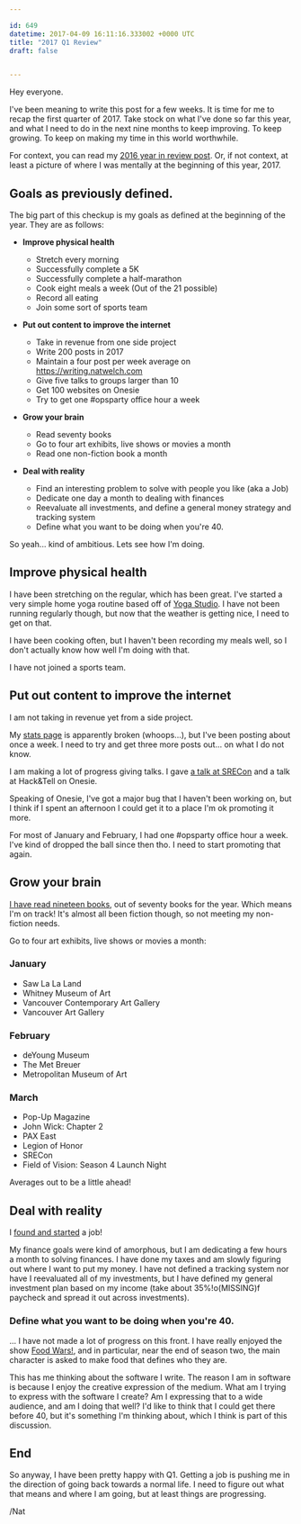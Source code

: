 ```yaml
---

id: 649
datetime: 2017-04-09 16:11:16.333002 +0000 UTC
title: "2017 Q1 Review"
draft: false


---
```


Hey everyone.

I've been meaning to write this post for a few weeks. It is time for me to recap the first quarter of 2017. Take stock on what I've done so far this year, and what I need to do in the next nine months to keep improving. To keep growing. To keep on making my time in this world worthwhile.

For context, you can read my [2016 year in review post](https://writing.natwelch.com/post/634). Or, if not context, at least a picture of where I was mentally at the beginning of this year, 2017.

## Goals as previously defined.

The big part of this checkup is my goals as defined at the beginning of the year. They are as follows:

 * **Improve physical health**
   * Stretch every morning
   * Successfully complete a 5K
   * Successfully complete a half-marathon
   * Cook eight meals a week (Out of the 21 possible)
   * Record all eating
   * Join some sort of sports team 

 * **Put out content to improve the internet**
   * Take in revenue from one side project
   * Write 200 posts in 2017
   * Maintain a four post per week average on https://writing.natwelch.com
   * Give five talks to groups larger than 10
   * Get 100 websites on Onesie
   * Try to get one #opsparty office hour a week

 * **Grow your brain**
   * Read seventy books
   * Go to four art exhibits, live shows or movies a month
   * Read one non-fiction book a month

 * **Deal with reality**
   * Find an interesting problem to solve with people you like (aka a Job)
   * Dedicate one day a month to dealing with finances
   * Reevaluate all investments, and define a general money strategy and tracking system
   * Define what you want to be doing when you're 40.

So yeah... kind of ambitious. Lets see how I'm doing.

## Improve physical health

I have been stretching on the regular, which has been great. I've started a very simple home yoga routine based off of [Yoga Studio](http://www.yogastudioapp.com/). I have not been running regularly though, but now that the weather is getting nice, I need to get on that.

I have been cooking often, but I haven't been recording my meals well, so I don't actually know how well I'm doing with that. 

I have not joined a sports team.

## Put out content to improve the internet

I am not taking in revenue yet from a side project. 

My [stats page](https://writing.natwelch.com/stats) is apparently broken (whoops...), but I've been posting about once a week. I need to try and get three more posts out... on what I do not know.

I am making a lot of progress giving talks. I gave [a talk at SRECon](https://www.usenix.org/conference/srecon17americas/program/presentation/welch) and a talk at Hack&Tell on Onesie.

Speaking of Onesie, I've got a major bug that I haven't been working on, but I think if I spent an afternoon I could get it to a place I'm ok promoting it more.

For most of January and February, I had one #opsparty office hour a week. I've kind of dropped the ball since then tho. I need to start promoting that again.

## Grow your brain

[I have read nineteen books](https://www.goodreads.com/user_challenges/7156558), out of seventy books for the year. Which means I'm on track! It's almost all been fiction though, so not meeting my non-fiction needs.

Go to four art exhibits, live shows or movies a month:

### January
 
 - Saw La La Land 
 - Whitney Museum of Art
 - Vancouver Contemporary Art Gallery
 - Vancouver Art Gallery

### February

- deYoung Museum
- The Met Breuer
- Metropolitan Museum of Art

### March

- Pop-Up Magazine
- John Wick: Chapter 2
- PAX East
- Legion of Honor
- SRECon
- Field of Vision: Season 4 Launch Night

Averages out to be a little ahead!

## Deal with reality

I [found and started](https://writing.natwelch.com/post/645) a job!

My finance goals were kind of amorphous, but I am dedicating a few hours a month to solving finances. I have done my taxes and am slowly figuring out where I want to put my money. I have not defined a tracking system nor have I reevaluated all of my investments, but I have defined my general investment plan based on my income (take about 35%!o(MISSING)f paycheck and spread it out across investments).

### Define what you want to be doing when you're 40.

... I have not made a lot of progress on this front. I have really enjoyed the show [Food Wars!](https://en.wikipedia.org/wiki/Food_Wars!:_Shokugeki_no_Soma), and in particular, near the end of season two, the main character is asked to make food that defines who they are.

This has me thinking about the software I write. The reason I am in software is because I enjoy the creative expression of the medium. What am I trying to express with the software I create? Am I expressing that to a wide audience, and am I doing that well? I'd like to think that I could get there before 40, but it's something I'm thinking about, which I think is part of this discussion.


## End

So anyway, I have been pretty happy with Q1. Getting a job is pushing me in the direction of going back towards a normal life. I need to figure out what that means and where I am going, but at least things are progressing.

/Nat
